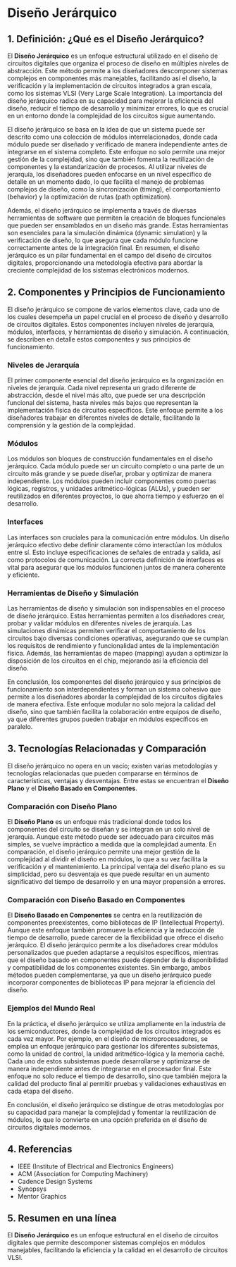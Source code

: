 # Diseño Jerárquico

## 1. Definición: ¿Qué es el **Diseño Jerárquico**?
El **Diseño Jerárquico** es un enfoque estructural utilizado en el diseño de circuitos digitales que organiza el proceso de diseño en múltiples niveles de abstracción. Este método permite a los diseñadores descomponer sistemas complejos en componentes más manejables, facilitando así el diseño, la verificación y la implementación de circuitos integrados a gran escala, como los sistemas VLSI (Very Large Scale Integration). La importancia del diseño jerárquico radica en su capacidad para mejorar la eficiencia del diseño, reducir el tiempo de desarrollo y minimizar errores, lo que es crucial en un entorno donde la complejidad de los circuitos sigue aumentando.

El diseño jerárquico se basa en la idea de que un sistema puede ser descrito como una colección de módulos interrelacionados, donde cada módulo puede ser diseñado y verificado de manera independiente antes de integrarse en el sistema completo. Este enfoque no solo permite una mejor gestión de la complejidad, sino que también fomenta la reutilización de componentes y la estandarización de procesos. Al utilizar niveles de jerarquía, los diseñadores pueden enfocarse en un nivel específico de detalle en un momento dado, lo que facilita el manejo de problemas complejos de diseño, como la sincronización (timing), el comportamiento (behavior) y la optimización de rutas (path optimization).

Además, el diseño jerárquico se implementa a través de diversas herramientas de software que permiten la creación de bloques funcionales que pueden ser ensamblados en un diseño más grande. Estas herramientas son esenciales para la simulación dinámica (dynamic simulation) y la verificación de diseño, lo que asegura que cada módulo funcione correctamente antes de la integración final. En resumen, el diseño jerárquico es un pilar fundamental en el campo del diseño de circuitos digitales, proporcionando una metodología efectiva para abordar la creciente complejidad de los sistemas electrónicos modernos.

## 2. Componentes y Principios de Funcionamiento
El diseño jerárquico se compone de varios elementos clave, cada uno de los cuales desempeña un papel crucial en el proceso de diseño y desarrollo de circuitos digitales. Estos componentes incluyen niveles de jerarquía, módulos, interfaces, y herramientas de diseño y simulación. A continuación, se describen en detalle estos componentes y sus principios de funcionamiento.

### Niveles de Jerarquía
El primer componente esencial del diseño jerárquico es la organización en niveles de jerarquía. Cada nivel representa un grado diferente de abstracción, desde el nivel más alto, que puede ser una descripción funcional del sistema, hasta niveles más bajos que representan la implementación física de circuitos específicos. Este enfoque permite a los diseñadores trabajar en diferentes niveles de detalle, facilitando la comprensión y la gestión de la complejidad.

### Módulos
Los módulos son bloques de construcción fundamentales en el diseño jerárquico. Cada módulo puede ser un circuito completo o una parte de un circuito más grande y se puede diseñar, probar y optimizar de manera independiente. Los módulos pueden incluir componentes como puertas lógicas, registros, y unidades aritmético-lógicas (ALUs), y pueden ser reutilizados en diferentes proyectos, lo que ahorra tiempo y esfuerzo en el desarrollo.

### Interfaces
Las interfaces son cruciales para la comunicación entre módulos. Un diseño jerárquico efectivo debe definir claramente cómo interactúan los módulos entre sí. Esto incluye especificaciones de señales de entrada y salida, así como protocolos de comunicación. La correcta definición de interfaces es vital para asegurar que los módulos funcionen juntos de manera coherente y eficiente.

### Herramientas de Diseño y Simulación
Las herramientas de diseño y simulación son indispensables en el proceso de diseño jerárquico. Estas herramientas permiten a los diseñadores crear, probar y validar módulos en diferentes niveles de jerarquía. Las simulaciones dinámicas permiten verificar el comportamiento de los circuitos bajo diversas condiciones operativas, asegurando que se cumplan los requisitos de rendimiento y funcionalidad antes de la implementación física. Además, las herramientas de mapeo (mapping) ayudan a optimizar la disposición de los circuitos en el chip, mejorando así la eficiencia del diseño.

En conclusión, los componentes del diseño jerárquico y sus principios de funcionamiento son interdependientes y forman un sistema cohesivo que permite a los diseñadores abordar la complejidad de los circuitos digitales de manera efectiva. Este enfoque modular no solo mejora la calidad del diseño, sino que también facilita la colaboración entre equipos de diseño, ya que diferentes grupos pueden trabajar en módulos específicos en paralelo.

## 3. Tecnologías Relacionadas y Comparación
El diseño jerárquico no opera en un vacío; existen varias metodologías y tecnologías relacionadas que pueden compararse en términos de características, ventajas y desventajas. Entre estas se encuentran el **Diseño Plano** y el **Diseño Basado en Componentes**.

### Comparación con Diseño Plano
El **Diseño Plano** es un enfoque más tradicional donde todos los componentes del circuito se diseñan y se integran en un solo nivel de jerarquía. Aunque este método puede ser adecuado para circuitos más simples, se vuelve impráctico a medida que la complejidad aumenta. En comparación, el diseño jerárquico permite una mejor gestión de la complejidad al dividir el diseño en módulos, lo que a su vez facilita la verificación y el mantenimiento. La principal ventaja del diseño plano es su simplicidad, pero su desventaja es que puede resultar en un aumento significativo del tiempo de desarrollo y en una mayor propensión a errores.

### Comparación con Diseño Basado en Componentes
El **Diseño Basado en Componentes** se centra en la reutilización de componentes preexistentes, como bibliotecas de IP (Intellectual Property). Aunque este enfoque también promueve la eficiencia y la reducción de tiempo de desarrollo, puede carecer de la flexibilidad que ofrece el diseño jerárquico. El diseño jerárquico permite a los diseñadores crear módulos personalizados que pueden adaptarse a requisitos específicos, mientras que el diseño basado en componentes puede depender de la disponibilidad y compatibilidad de los componentes existentes. Sin embargo, ambos métodos pueden complementarse, ya que un diseño jerárquico puede incorporar componentes de bibliotecas IP para mejorar la eficiencia del diseño.

### Ejemplos del Mundo Real
En la práctica, el diseño jerárquico se utiliza ampliamente en la industria de los semiconductores, donde la complejidad de los circuitos integrados es cada vez mayor. Por ejemplo, en el diseño de microprocesadores, se emplea un enfoque jerárquico para gestionar los diferentes subsistemas, como la unidad de control, la unidad aritmético-lógica y la memoria caché. Cada uno de estos subsistemas puede desarrollarse y optimizarse de manera independiente antes de integrarse en el procesador final. Este enfoque no solo reduce el tiempo de desarrollo, sino que también mejora la calidad del producto final al permitir pruebas y validaciones exhaustivas en cada etapa del diseño.

En conclusión, el diseño jerárquico se distingue de otras metodologías por su capacidad para manejar la complejidad y fomentar la reutilización de módulos, lo que lo convierte en una opción preferida en el diseño de circuitos digitales modernos.

## 4. Referencias
- IEEE (Institute of Electrical and Electronics Engineers)
- ACM (Association for Computing Machinery)
- Cadence Design Systems
- Synopsys
- Mentor Graphics

## 5. Resumen en una línea
El **Diseño Jerárquico** es un enfoque estructural en el diseño de circuitos digitales que permite descomponer sistemas complejos en módulos manejables, facilitando la eficiencia y la calidad en el desarrollo de circuitos VLSI.